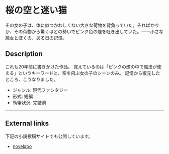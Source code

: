 桜の空と迷い猫
==============

その女の子は、体に似つかわしくない大きな荷物を背負っていた。そればかりか、その荷物から驚くほどの勢いでピンク色の煙を吐き出していた。――小さな魔女とぼくの、ある日の記憶。

## Description

これも20年前に書きかけた作品。
覚えているのは「ピンクの煙の中で魔法が使える」というキーワードと、空を飛ぶ女の子のシーンのみ。
記憶から復元したところ、こうなりました。

* ジャンル: 現代ファンタジー
* 形式: 短編
* 執筆状況: 完結済

----

## External links

下記の小説投稿サイトでも公開しています。

* [novelabo](https://www.novelabo.com/my/books/2531)
